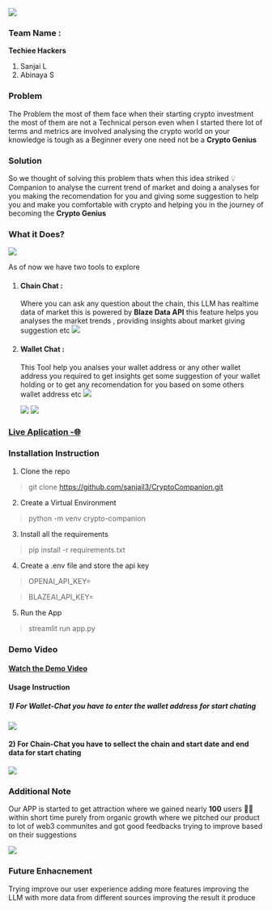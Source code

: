 ![](static/Crypto-Companion-Logo.png)

### Team Name : 
**Techiee Hackers**

1) Sanjai L 
2) Abinaya S

### Problem
The Problem the most of them face when their starting crypto investment
the most of them are not a Technical person even when I started
there lot of terms and metrics are involved analysing the crypto world
on your knowledge is tough as a Beginner every one need not be a **Crypto Genius**


### Solution
So we thought of solving this problem thats when this idea striked 💡 Companion to analyse the current trend of market
and doing a analyses for you making the recomendation for you and giving some suggestion to help you 
and make you comfortable with crypto  and helping you in the journey of becoming the **Crypto Genius**

### What it Does?

![](static/img.png)

As of now we have two tools to explore

1) #### Chain Chat : 
   Where you can ask any question about the chain, 
   this LLM has realtime data of market this is powered by **Blaze Data API**
   this feature helps you analyses the market trends , providing insights about market
   giving suggestion etc
![](static/img_1.png)
2) #### Wallet Chat :
   This Tool help you analses your wallet address or any other wallet address you required to get insights
   get some suggestion of your wallet holding or to get any
   recomendation for you based on some others wallet address etc
   ![](static/img_2.png)   

   ![](static/img_6.png)
   ![](static/img_7.png)

### [Live Aplication  -🌐](https://cryptocompanion.streamlit.app/)


### Installation Instruction

1) Clone the repo
> git clone   https://github.com/sanjail3/CryptoCompanion.git

2) Create a Virtual Environment
> python -m venv crypto-companion

3) Install all the requirements
> pip install -r requirements.txt

4) Create a .env file and store the api key
>OPENAI_API_KEY= 

> BLAZEAI_API_KEY=

5) Run the App
>streamlit run app.py

### Demo Video

#### [Watch the Demo Video](https://youtu.be/V4G5L12qswc)

#### Usage Instruction

##### 1) For Wallet-Chat you have to enter the wallet address for start chating
![](static/img_3.png)

#### 2) For Chain-Chat you have to sellect the chain and start date and end data for start chating
![](static/img_4.png)


### Additional Note

 Our APP is started to get attraction where we gained nearly **100** users 🚀🚀 within short time
purely from organic growth where we pitched our product to lot of web3 communites
and got good feedbacks trying to improve based on their suggestions

![](static/img_8.png)

### Future Enhacnement 
Trying improve our user experience adding more features
improving the LLM with more data from different sources improving the result it produce

